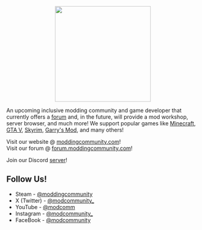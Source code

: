 <p align="center">
  <a href="https://moddingcommunity.com/" target="_blank">
      <img src="https://forum.moddingcommunity.com/uploads/default/original/1X/3d6966fb261fefddf8aca1c8c4ba3120592b3bd1.png" width="250px" data-canonical-src="https://forum.moddingcommunity.com/uploads/default/original/1X/3d6966fb261fefddf8aca1c8c4ba3120592b3bd1.png" />
  </a>
</p>

An upcoming inclusive modding community and game developer that currently offers a [forum](https://forum.moddingcommunity.com) and, in the future, will provide a mod workshop, server browser, and much more! We support popular games like [Minecraft](https://www.minecraft.net/en-us), [GTA V](https://www.rockstargames.com/gta-v), [Skyrim](https://store.steampowered.com/app/489830/The_Elder_Scrolls_V_Skyrim_Special_Edition/), [Garry's Mod](https://store.steampowered.com/app/4000/Garrys_Mod/), and many others!

Visit our website @ [moddingcommunity.com](https://moddingcommunity.com/)!  
Visit our forum @ [forum.moddingcommunity.com](https://forum.moddingcommunity.com/)!

Join our Discord [server](https://discord.moddingcommunity.com)!

## Follow Us!
* Steam - [@moddingcommunity](https://steamcommunity.com/groups/moddingcommunity)
* X (Twitter) - [@modcommunity_](https://twitter.com/modcommunity_)
* YouTube - [@modcomm](https://youtube.com/@modcomm)
* Instagram - [@modcommunity_](https://instagram.com/modcommunity_)
* FaceBook - [@modcommunity](https://facebook.com/modcommunity)
